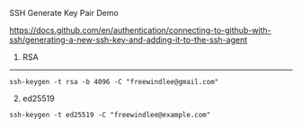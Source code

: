 SSH Generate Key Pair Demo

https://docs.github.com/en/authentication/connecting-to-github-with-ssh/generating-a-new-ssh-key-and-adding-it-to-the-ssh-agent

1. RSA
------

```
ssh-keygen -t rsa -b 4096 -C "freewindlee@gmail.com"
```

2. ed25519

```
ssh-keygen -t ed25519 -C "freewindlee@example.com"
```